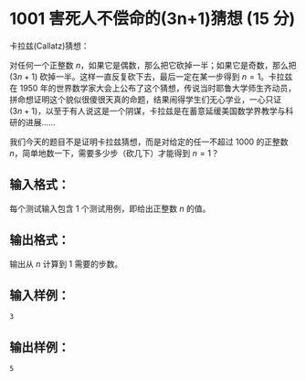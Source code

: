 # 1001 害死人不偿命的(3n+1)猜想 (15 分)

卡拉兹(Callatz)猜想：

对任何一个正整数 $n$，如果它是偶数，那么把它砍掉一半；如果它是奇数，那么把 $(3n+1)$ 砍掉一半。这样一直反复砍下去，最后一定在某一步得到 $n=1$。卡拉兹在 1950 年的世界数学家大会上公布了这个猜想，传说当时耶鲁大学师生齐动员，拼命想证明这个貌似很傻很天真的命题，结果闹得学生们无心学业，一心只证 $(3n+1)$，以至于有人说这是一个阴谋，卡拉兹是在蓄意延缓美国数学界教学与科研的进展……

我们今天的题目不是证明卡拉兹猜想，而是对给定的任一不超过 1000 的正整数 $n$，简单地数一下，需要多少步（砍几下）才能得到 $n=1$？

## 输入格式：
每个测试输入包含 1 个测试用例，即给出正整数 $n$ 的值。

## 输出格式：
输出从 $n$ 计算到 1 需要的步数。

## 输入样例：
```
3
```

## 输出样例：
```
5
```
